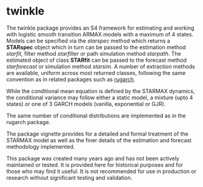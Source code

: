 # twinkle #

The twinkle package provides an S4 framework for estimating and working with logistic smooth transition ARMAX models with a maximum of 4 states. Models can
be specified via the *starspec* method which returns a **STARspec** object which in turn can be passed to the estimation method *starfit*, filter method *starfilter* or path simulation method *starpath*. The estimated object of class **STARfit** can be passed to the forecast method *starforecast* or simulation method *starsim*. A number of extraction methods are available, uniform across most returned classes, following the same convention as in related packages such as [rugarch](https://bitbucket.org/alexiosg/rugarch).

While the conditional mean equation is defined by the STARMAX dynamics, the conditional variance may follow either a static model, a mixture (upto 4 states) or one of 3 GARCH models (vanilla, exponential or GJR). 

The same number of conditional distributions are implemented as in the rugarch package.

The package vignette provides for a detailed and formal treatment of the STARMAX model as well as the finer details of the estimation and forecast methodology implemented.

This package was created many years ago and has not been actively maintained or tested. It is provided here for historical purposes and for those who may find it useful. It is not recommended for use in production or research without significant testing and validation.
